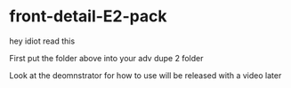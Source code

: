 # front-detail-E2-pack
hey idiot read this 

First put the folder above into your adv dupe 2 folder

Look at the deomnstrator for how to use 
will be released with a video later

